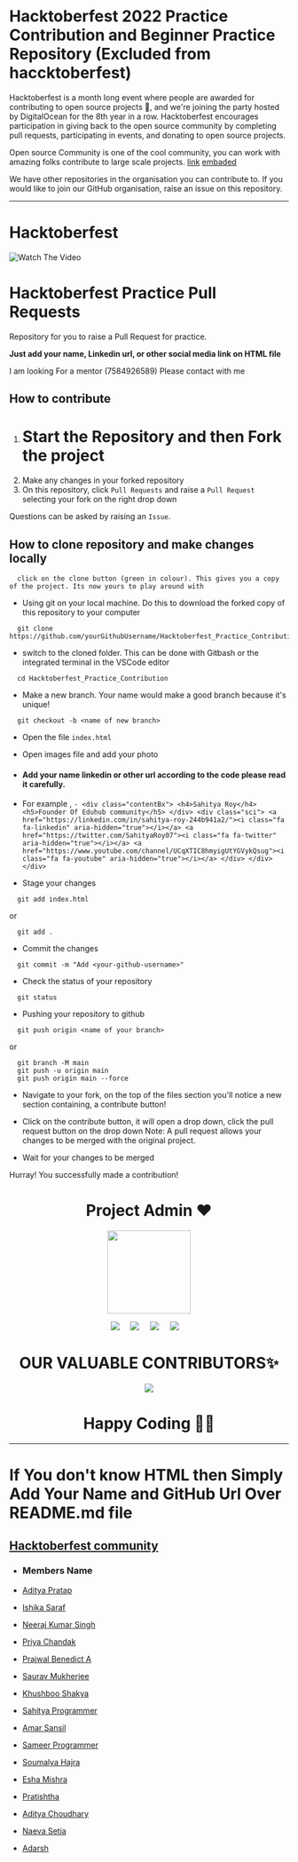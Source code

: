 # Hacktoberfest 2022 Practice Contribution and Beginner Practice Repository (Excluded from haccktoberfest)

Hacktoberfest is a month long event where people are awarded for contributing to open source projects 🙌, and we're joining the party hosted by DigitalOcean for the 8th year in a row. Hacktoberfest encourages participation in giving back to the open source community by completing pull requests, participating in events, and donating to open source projects.

Open source Community is one of the cool community, you can work with amazing folks contribute to large scale projects.
[link](https://drive.google.com/drive/folders/1xeKoN_M1t4LQVh91oDJRRD7gDqyS9_ac?usp=share_link)
[embaded](https://drive.google.com/file/d/1KfpvcxgN4H7ydUPI5o76sryqb-I3RhKi/view)

We have other repositories in the organisation you can contribute to. If you would like to join our GitHub organisation, raise an issue on this repository.

---


# Hacktoberfest

![Watch The Video](https://www.kynetics.com/docs/2018/images/open-source-heading.jpg)

# Hacktoberfest Practice Pull Requests

Repository for you to raise a Pull Request for practice.

**Just add your name, Linkedin url, or other social media link on HTML file**

I am looking For a mentor (7584926589) Please contact with me

## How to contribute

1. # Start the Repository and then Fork the project
2. Make any changes in your forked repository
3. On this repository, click `Pull Requests` and raise a `Pull Request` selecting your fork on the right drop down

Questions can be asked by raising an `Issue`.

## How to clone repository and make changes locally

```
  click on the clone button (green in colour). This gives you a copy of the project. Its now yours to play around with
```

- Using git on your local machine. Do this to download the forked copy of this repository to your computer

```
  git clone https://github.com/yourGithubUsername/Hacktoberfest_Practice_Contribution
```

- switch to the cloned folder. This can be done with Gitbash or the integrated terminal in the VSCode editor

```
  cd Hacktoberfest_Practice_Contribution
```

- Make a new branch. Your name would make a good branch because it's unique!

```
  git checkout -b <name of new branch>
```

- Open the file `index.html`
- Open images file and add your photo

- #### Add your name linkedin or other url according to the code please read it carefully.

- For example ,
  `- <div class="contentBx"> <h4>Sahitya Roy</h4> <h5>Founder Of Eduhub community</h5> </div> <div class="sci"> <a href="https://linkedin.com/in/sahitya-roy-244b941a2/"><i class="fa fa-linkedin" aria-hidden="true"></i></a> <a href="https://twitter.com/SahityaRoy07"><i class="fa fa-twitter" aria-hidden="true"></i></a> <a href="https://www.youtube.com/channel/UCqXTIC8hmyigUtYGVykQsug"><i class="fa fa-youtube" aria-hidden="true"></i></a> </div> </div> </div>`

- Stage your changes

```
  git add index.html
```

or

```
  git add .
```

- Commit the changes

```
  git commit -m "Add <your-github-username>"
```

- Check the status of your repository

```
  git status
```

- Pushing your repository to github

```
  git push origin <name of your branch>
```

or

```
  git branch -M main
  git push -u origin main
  git push origin main --force
```

- Navigate to your fork, on the top of the files section you'll notice a new section containing, a contribute button!
- Click on the contribute button, it will open a drop down, click the pull request button on the drop down
  Note: A pull request allows your changes to be merged with the original project.

- Wait for your changes to be merged

Hurray! You successfully made a contribution!

<h1 align=center> Project Admin ❤️ </h1>
<p align="center">
  <a href="https://github.com/SahityaRoy"><img src="https://avatars.githubusercontent.com/u/72821604?v=4" width=150px height=150px /></a> 
    
<p align="center">
  <a target="_blank"href="https://www.linkedin.com/in/sahitya-roy/"><img src="https://img.shields.io/badge/linkedin-%230077B5.svg?&style=for-the-badge&logo=linkedin&logoColor=white" /></a>&nbsp;&nbsp;&nbsp;&nbsp;
  <a target="_blank"href="https://twitter.com/SahityaRoy07"><img src="https://img.shields.io/badge/twitter-%231DA1F2.svg?&style=for-the-badge&logo=twitter&logoColor=white" /></a>&nbsp;&nbsp;&nbsp;&nbsp;
  <a href="mailto:sahitya.roy@uem.edu.in?subject=Hello%20Harsh,%20From%20Github"><img src="https://img.shields.io/badge/gmail-%23D14836.svg?&style=for-the-badge&logo=gmail&logoColor=white" /></a>&nbsp;&nbsp;&nbsp;&nbsp;
  <a href="https://SahityaRoy.hashnode.dev/"><img src="https://img.shields.io/badge/hashnode-%27D1203.svg?&style=for-the-badge&logo=hashnode&logoColor=blue" /></a>&nbsp;&nbsp;&nbsp;&nbsp;
</p>
	
	
<h1 align=center> OUR VALUABLE CONTRIBUTORS✨ </h1>
<p align="center">
  
	
<a href="https://github.com/SahityaRoy/E-Learning-freesite/graphs/contributors">
  <img src="https://contrib.rocks/image?repo=SahityaRoy/Hacktoberfest_Practice_Contribution" />
</a>

<h1 align=center>Happy Coding 👨‍💻 </h1>

---

# If You don't know HTML then Simply Add Your Name and GitHub Url Over README.md file

## <ins>Hacktoberfest community<ins>

- ### Members Name

- [Aditya Pratap](https://github.com/Aditya-Pratap-01)
- [Ishika Saraf](https://github.com/Ishikasaraf20)
- [Neeraj Kumar Singh](https://github.com/neerajsingh869)

- [Priya Chandak](https://github.com/PriyaChandak24)
- [Prajwal Benedict A](https://github.com/BENEDICT9845)

- [Saurav Mukherjee](https://github.com/SauravMukherjee44)

- [Khushboo Shakya](https://github.com/khushooshakya)
- [Sahitya Programmer](https://github.com/sahityaprogrammer)

- [Amar Sansil](https://github.com/amarsansil)

- [Sameer Programmer](https://github.com/sahityaprogrammer)

- [Soumalya Hajra](https://github.com/SoumalyA007)
- [Esha Mishra](https://github.com/EMash103)

- [Pratishtha](https://github.com/pratishtha05)


- [Aditya Choudhary](https://github.com/aditya1844)


- [Naeva Setia](https://github.com/naevasetia)

- [Adarsh](https://github.com/adarshpandey19101)



